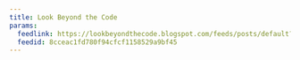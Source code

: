 ```yaml
---
title: Look Beyond the Code
params:
  feedlink: https://lookbeyondthecode.blogspot.com/feeds/posts/default?alt=rss
  feedid: 8cceac1fd780f94cfcf1158529a9bf45
---
```

